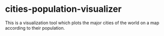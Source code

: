 # cities-population-visualizer

This is a visualization tool which plots the major cities of the world on a map according to their population.
